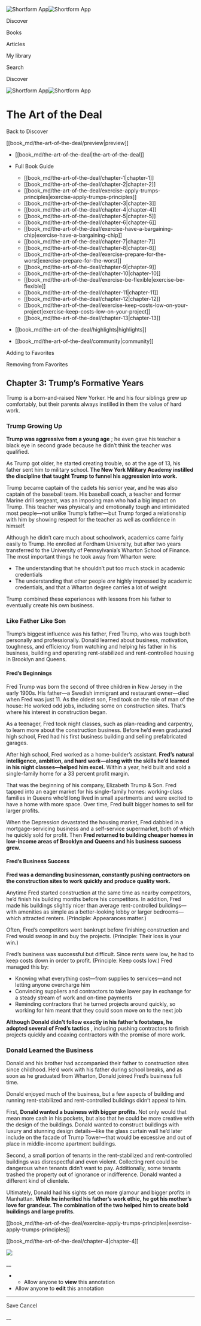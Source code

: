 ![Shortform App](/img/logo.36a2399e.svg)![Shortform App](/img/logo-dark.70c1b072.svg)

Discover

Books

Articles

My library

Search

Discover

![Shortform App](/img/logo.36a2399e.svg)![Shortform App](/img/logo-dark.70c1b072.svg)

# The Art of the Deal

Back to Discover

[[book_md/the-art-of-the-deal/preview|preview]]

  * [[book_md/the-art-of-the-deal|the-art-of-the-deal]]
  * Full Book Guide

    * [[book_md/the-art-of-the-deal/chapter-1|chapter-1]]
    * [[book_md/the-art-of-the-deal/chapter-2|chapter-2]]
    * [[book_md/the-art-of-the-deal/exercise-apply-trumps-principles|exercise-apply-trumps-principles]]
    * [[book_md/the-art-of-the-deal/chapter-3|chapter-3]]
    * [[book_md/the-art-of-the-deal/chapter-4|chapter-4]]
    * [[book_md/the-art-of-the-deal/chapter-5|chapter-5]]
    * [[book_md/the-art-of-the-deal/chapter-6|chapter-6]]
    * [[book_md/the-art-of-the-deal/exercise-have-a-bargaining-chip|exercise-have-a-bargaining-chip]]
    * [[book_md/the-art-of-the-deal/chapter-7|chapter-7]]
    * [[book_md/the-art-of-the-deal/chapter-8|chapter-8]]
    * [[book_md/the-art-of-the-deal/exercise-prepare-for-the-worst|exercise-prepare-for-the-worst]]
    * [[book_md/the-art-of-the-deal/chapter-9|chapter-9]]
    * [[book_md/the-art-of-the-deal/chapter-10|chapter-10]]
    * [[book_md/the-art-of-the-deal/exercise-be-flexible|exercise-be-flexible]]
    * [[book_md/the-art-of-the-deal/chapter-11|chapter-11]]
    * [[book_md/the-art-of-the-deal/chapter-12|chapter-12]]
    * [[book_md/the-art-of-the-deal/exercise-keep-costs-low-on-your-project|exercise-keep-costs-low-on-your-project]]
    * [[book_md/the-art-of-the-deal/chapter-13|chapter-13]]
  * [[book_md/the-art-of-the-deal/highlights|highlights]]
  * [[book_md/the-art-of-the-deal/community|community]]



Adding to Favorites 

Removing from Favorites 

## Chapter 3: Trump’s Formative Years

Trump is a born-and-raised New Yorker. He and his four siblings grew up comfortably, but their parents always instilled in them the value of hard work.

### Trump Growing Up

**Trump was aggressive from a young age** ; he even gave his teacher a black eye in second grade because he didn’t think the teacher was qualified.

As Trump got older, he started creating trouble, so at the age of 13, his father sent him to military school. **The New York Military Academy instilled the discipline that taught Trump to funnel his aggression into work.**

Trump became captain of the cadets his senior year, and he was also captain of the baseball team. His baseball coach, a teacher and former Marine drill sergeant, was an imposing man who had a big impact on Trump. This teacher was physically and emotionally tough and intimidated most people—not unlike Trump’s father—but Trump forged a relationship with him by showing respect for the teacher as well as confidence in himself.

Although he didn’t care much about schoolwork, academics came fairly easily to Trump. He enrolled at Fordham University, but after two years transferred to the University of Pennsylvania’s Wharton School of Finance. The most important things he took away from Wharton were:

  * The understanding that he shouldn’t put too much stock in academic credentials 
  * The understanding that other people _are_ highly impressed by academic credentials, and that a Wharton degree carries a lot of weight



Trump combined these experiences with lessons from his father to eventually create his own business.

### Like Father Like Son

Trump’s biggest influence was his father, Fred Trump, who was tough both personally and professionally. Donald learned about business, motivation, toughness, and efficiency from watching and helping his father in his business, building and operating rent-stabilized and rent-controlled housing in Brooklyn and Queens.

#### Fred’s Beginnings

Fred Trump was born the second of three children in New Jersey in the early 1900s. His father—a Swedish immigrant and restaurant owner—died when Fred was just 11. As the oldest son, Fred took on the role of man of the house: He worked odd jobs, including some on construction sites. That’s where his interest in construction began.

As a teenager, Fred took night classes, such as plan-reading and carpentry, to learn more about the construction business. Before he’d even graduated high school, Fred had his first business building and selling prefabricated garages.

After high school, Fred worked as a home-builder’s assistant. **Fred’s natural intelligence, ambition, and hard work—along with the skills he’d learned in his night classes—helped him excel.** Within a year, he’d built and sold a single-family home for a 33 percent profit margin.

That was the beginning of his company, Elizabeth Trump & Son. Fred tapped into an eager market for his single-family homes: working-class families in Queens who’d long lived in small apartments and were excited to have a home with more space. Over time, Fred built bigger homes to sell for larger profits.

When the Depression devastated the housing market, Fred dabbled in a mortgage-servicing business and a self-service supermarket, both of which he quickly sold for profit. Then **Fred returned to building cheaper homes in low-income areas of Brooklyn and Queens and his business success grew.**

#### Fred’s Business Success

**Fred was a demanding businessman, constantly pushing contractors on the construction sites to work quickly and produce quality work.**

Anytime Fred started construction at the same time as nearby competitors, he’d finish his building months before his competitors. In addition, Fred made his buildings slightly nicer than average rent-controlled buildings—with amenities as simple as a better-looking lobby or larger bedrooms—which attracted renters. (Principle: Appearances matter.)

Often, Fred’s competitors went bankrupt before finishing construction and Fred would swoop in and buy the projects. (Principle: Their loss is your win.)

Fred’s business was successful but difficult. Since rents were low, he had to keep costs down in order to profit. (Principle: Keep costs low.) Fred managed this by:

  * Knowing what everything cost—from supplies to services—and not letting anyone overcharge him
  * Convincing suppliers and contractors to take lower pay in exchange for a steady stream of work and on-time payments
  * Reminding contractors that he turned projects around quickly, so working for him meant that they could soon move on to the next job



**Although Donald didn’t follow exactly in his father’s footsteps, he adopted several of Fred’s tactics** , including pushing contractors to finish projects quickly and coaxing contractors with the promise of more work.

### Donald Learned the Business

Donald and his brother had accompanied their father to construction sites since childhood. He’d work with his father during school breaks, and as soon as he graduated from Wharton, Donald joined Fred’s business full time.

Donald enjoyed much of the business, but a few aspects of building and running rent-stabilized and rent-controlled buildings didn’t appeal to him.

First, **Donald wanted a business with bigger profits.** Not only would that mean more cash in his pockets, but also that he could be more creative with the design of the buildings. Donald wanted to construct buildings with luxury and stunning design details—like the glass curtain wall he’d later include on the facade of Trump Tower—that would be excessive and out of place in middle-income apartment buildings.

Second, a small portion of tenants in the rent-stabilized and rent-controlled buildings was disrespectful and even violent. Collecting rent could be dangerous when tenants didn’t want to pay. Additionally, some tenants trashed the property out of ignorance or indifference. Donald wanted a different kind of clientele.

Ultimately, Donald had his sights set on more glamour and bigger profits in Manhattan. **While he inherited his father’s work ethic, he got his mother’s love for grandeur. The combination of the two helped him to create bold buildings and large profits.**

[[book_md/the-art-of-the-deal/exercise-apply-trumps-principles|exercise-apply-trumps-principles]]

[[book_md/the-art-of-the-deal/chapter-4|chapter-4]]

![](https://bat.bing.com/action/0?ti=56018282&Ver=2&mid=d9ce52c5-bbdd-4c55-a643-994149bfc310&sid=1711133063fa11eebdec89a8b8ae3bbc&vid=171147a063fa11eea7440fcfeb230d96&vids=0&msclkid=N&pi=0&lg=en-US&sw=800&sh=600&sc=24&nwd=1&tl=Shortform%20%7C%20Book&p=https%3A%2F%2Fwww.shortform.com%2Fapp%2Fbook%2Fthe-art-of-the-deal%2Fchapter-3&r=&lt=391&evt=pageLoad&sv=1&rn=767822)

__

  *   * Allow anyone to **view** this annotation
  * Allow anyone to **edit** this annotation



* * *

Save Cancel

__



